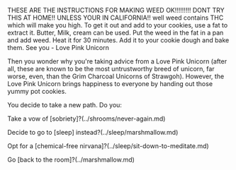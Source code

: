 THESE ARE THE INSTRUCTIONS FOR MAKING WEED OK!!!!!!!!! DONT TRY THIS AT HOME!! UNLESS YOUR IN CALIFORNIA!!
well weed contains THC which will make you high.
To get it out and add to your cookies, use a fat to extract it.
Butter, Milk, cream can be used.
Put the weed in the fat in a pan and add weed.
Heat it for 30 minutes.
Add it to your cookie dough and bake them.
See you - Love Pink Unicorn

Then you wonder why you're taking advice from a Love Pink Unicorn (after all, these are known to be
the most untrustworthy breed of unicorn, far worse, even, than the Grim Charcoal Unicorns of Strawgoh).
However, the Love Pink Unicorn brings happiness to everyone by handing out those yummy pot cookies.

You decide to take a new path. Do you:

Take a vow of [sobriety]?(../shrooms/never-again.md)

Decide to go to [sleep] instead?(../sleep/marshmallow.md)

Opt for a [chemical-free nirvana]?(../sleep/sit-down-to-meditate.md)

Go [back to the room]?(../marshmallow.md)
